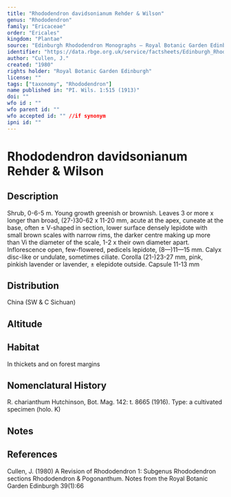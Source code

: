 ```yaml
---
title: "Rhododendron davidsonianum Rehder & Wilson"
genus: "Rhododendron"
family: "Ericaceae"
order: "Ericales"
kingdom: "Plantae"
source: "Edinburgh Rhododendron Monographs – Royal Botanic Garden Edinburgh"
identifier: "https://data.rbge.org.uk/service/factsheets/Edinburgh_Rhododendron_Monographs.xhtml"
author: "Cullen, J."
created: "1980"
rights holder: "Royal Botanic Garden Edinburgh"
license: ""
tags: ["taxonomy", "Rhododendron"]
name published in: "PI. Wils. 1:515 (1913)"
doi: ""
wfo id : ""
wfo parent id: ""
wfo accepted id: "" //if synonym                      
ipni id: ""
---
```


                       

# Rhododendron davidsonianum Rehder & Wilson

## Description
Shrub, 0-6-5 m. Young growth greenish or brownish. Leaves 3 or more x longer than broad, (27-)30-62 x 11-20 mm, acute at the apex, cuneate at the base, often ± V-shaped in section, lower surface densely lepidote with small brown scales with narrow rims, the darker centre making up more than Vi the diameter of the scale, 1-2 x their own diameter apart. Inflorescence open, few-flowered, pedicels lepidote, (8—)11—15 mm. Calyx disc-like or undulate, sometimes ciliate. Corolla (21-)23-27 mm, pink, pinkish lavender or lavender, ± elepidote outside. Capsule 11-13 mm

## Distribution
China (SW & C Sichuan)

## Altitude


## Habitat
In thickets and on forest margins

## Nomenclatural History
R. charianthum Hutchinson, Bot. Mag. 142: t. 8665 (1916). Type: a cultivated specimen (holo. K)
                       
## Notes


## References

Cullen, J. (1980) A Revision of Rhododendron 1: Subgenus Rhododendron sections Rhododendron & Pogonanthum. Notes from the Royal Botanic Garden Edinburgh 39(1):66
